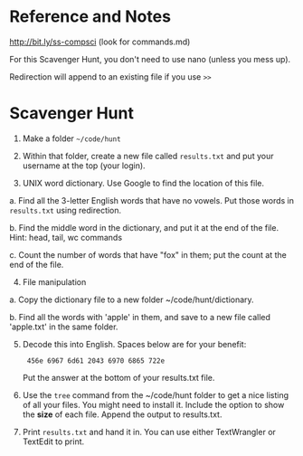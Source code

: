 # Reference and Notes
http://bit.ly/ss-compsci   (look for commands.md)

For this Scavenger Hunt, you don't need to use nano (unless you mess up). 

Redirection will append to an existing file if you use `>>`

# Scavenger Hunt

1. Make a folder `~/code/hunt`

2. Within that folder, create a new file called `results.txt` and put your username at the top (your login).

3. UNIX word dictionary. Use Google to find the location of this file.

  a. Find all the 3-letter English words that have no vowels. Put those words in `results.txt` using redirection.

  b. Find the middle word in the dictionary, and put it at the end of the file. Hint: head, tail, wc commands

  c. Count the number of words that have "fox" in them; put the count at the end of the file.

4. File manipulation
  
  a. Copy the dictionary file to a new folder ~/code/hunt/dictionary.

  b. Find all the words with 'apple' in them, and save to a new file called 'apple.txt' in the same folder.

5. Decode this into English. Spaces below are for your benefit:  
        
        456e 6967 6d61 2043 6970 6865 722e

   Put the answer at the bottom of your results.txt file.

6. Use the `tree` command from the ~/code/hunt folder to get a nice listing of all your files. You might need to install it. Include the option to show the **size** of each file. Append the output to results.txt.

7. Print `results.txt` and hand it in. You can use either TextWrangler or TextEdit to print.
